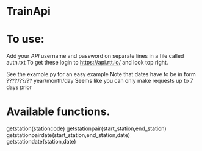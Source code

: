 # TrainApi
# To use:
Add your *API* username and password on separate lines in a file called auth.txt
To get these login to https://api.rtt.io/ and look top right.

See the example.py for an easy example
Note that dates have to be in form ????/??/?? year/month/day
Seems like you can only make requests up to 7 days prior

# Available functions.
getstation(stationcode)
getstationpair(start_station,end_station)
getstationpairdate(start_station,end_station,date)
getstationdate(station,date)
